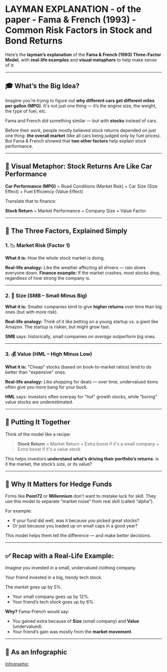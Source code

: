 # LAYMAN EXPLANATION - of the paper - __Fama & French (1993) - Common Risk Factors in Stock and Bond Returns__
Here’s the **layman’s explanation** of the **Fama & French (1993) Three-Factor Model**, with **real-life examples** and **visual metaphors** to help make sense of it:

---

## 🎓 What’s the Big Idea?

Imagine you're trying to figure out **why different cars get different miles per gallon (MPG)**. It's not just one thing — it’s the engine size, the weight, the type of fuel, etc.

Fama and French did something similar — but with **stocks** instead of cars.

Before their work, people mostly believed stock returns depended on just one thing: **the overall market** (like all cars being judged only by fuel prices). But Fama & French showed that **two other factors** help explain stock performance.

---

## 🚗 Visual Metaphor: Stock Returns Are Like Car Performance

**Car Performance (MPG)** = Road Conditions (Market Risk) + Car Size (Size Effect) + Fuel Efficiency (Value Effect)

Translate that to finance:

**Stock Return** = Market Performance + Company Size + Value Factor

---

## 🧠 The Three Factors, Explained Simply

### 1. 📉 **Market Risk (Factor 1)**

**What it is:** How the whole stock market is doing.

**Real-life analogy:** Like the weather affecting all drivers — rain slows everyone down.
**Finance example:** If the market crashes, most stocks drop, regardless of how strong the company is.

---

### 2. 🏢 **Size (SMB – Small Minus Big)**

**What it is:** Smaller companies tend to give **higher returns** over time than big ones (but with more risk).

**Real-life analogy:** Think of it like betting on a young startup vs. a giant like Amazon. The startup is riskier, but might grow fast.

**SMB** says: historically, small companies *on average* outperform big ones.

---

### 3. 💰 **Value (HML – High Minus Low)**

**What it is:** "Cheap" stocks (based on book-to-market ratios) tend to do better than "expensive" ones.

**Real-life analogy:** Like shopping for deals — over time, undervalued items often give you more bang for your buck.

**HML** says: investors often overpay for "hot" growth stocks, while “boring” value stocks are underestimated.

---

## 🧾 Putting It Together

Think of the model like a recipe:

> **Stock Return** = Market Return + Extra boost if it's a small company + Extra boost if it's a value stock

This helps investors **understand what’s driving their portfolio’s returns**: is it the market, the stock’s size, or its value?

---

## 💼 Why It Matters for Hedge Funds

Firms like **Point72** or **Millennium** don’t want to mistake luck for skill. They use this model to separate “market noise” from real skill (called “alpha”).

For example:

* If your fund did well, was it because you picked great stocks?
* Or just because you loaded up on small caps in a good year?

This model helps them tell the difference — and make better decisions.

---

## ✅ Recap with a Real-Life Example:

Imagine you invested in a small, undervalued clothing company.

Your friend invested in a big, trendy tech stock.

The market goes up by 5%.

* Your small company goes up by 12%.
* Your friend’s tech stock goes up by 6%.

**Why?** Fama-French would say:

* You gained extra because of **Size** (small company) and **Value** (undervalued).
* Your friend’s gain was mostly from the **market movement**.

---

## 🧵 **As an Infographic**

[Infographic](./Infographic_Fama_and_French_1993_Common_Risk_Factors_in_Stock_and_Bond_Returns.png)
